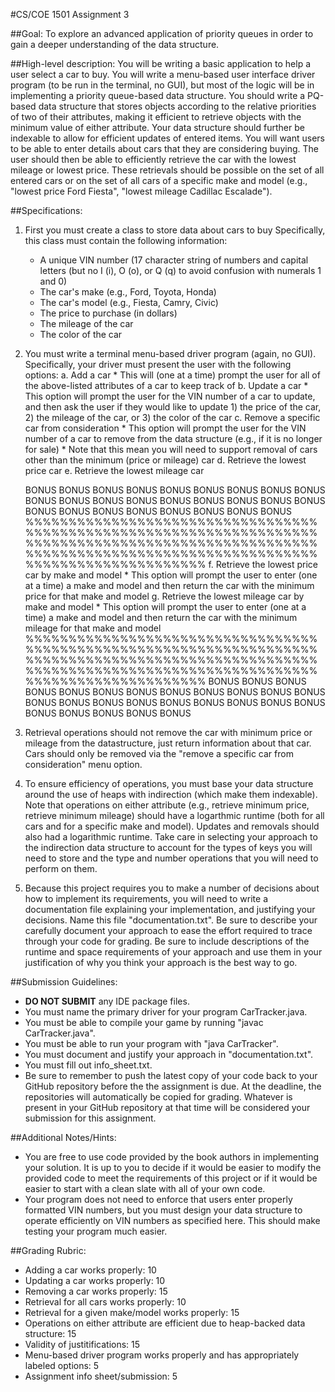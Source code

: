 #CS/COE 1501 Assignment 3

##Goal:
To explore an advanced application of priority queues in order to gain a deeper understanding of the data structure.

##High-level description:
You will be writing a basic application to help a user select a car to buy.
You will write a menu-based user interface driver program (to be run in the terminal, no GUI), but most of the logic will be in implementing a priority queue-based data structure.
You should write a PQ-based data structure that stores objects according to the relative priorities of two of their attributes, making it efficient to retrieve objects with the minimum value of either attribute.
Your data structure should further be indexable to allow for efficient updates of entered items.
You will want users to be able to enter details about cars that they are considering buying.
The user should then be able to efficiently retrieve the car with the lowest mileage or lowest price.
These retrievals should be possible on the set of all entered cars or on the set of all cars of a specific make and model (e.g., "lowest price Ford Fiesta", "lowest mileage Cadillac Escalade").

##Specifications:
1.  First you must create a class to store data about cars to buy
	Specifically, this class must contain the following information:
	*  A unique VIN number (17 character string of numbers and capital letters (but no I (i), O (o), or Q (q) to avoid confusion with numerals 1 and 0)
	*  The car's make (e.g., Ford, Toyota, Honda)
	*  The car's model (e.g., Fiesta, Camry, Civic)
	*  The price to purchase (in dollars)
	*  The mileage of the car
	*  The color of the car
2.  You must write a terminal menu-based driver program (again, no GUI).
	Specifically, your driver must present the user with the following options:
	a.  Add a car
		*  This will (one at a time) prompt the user for all of the above-listed attributes of a car to keep track of
	b.  Update a car
		*  This option will prompt the user for the VIN number of a car to update, and then ask the user if they would like to update 1) the price of the car, 2) the mileage of the car, or 3) the color of the car
	c.  Remove a specific car from consideration
		*  This option will prompt the user for the VIN number of a car to remove from the data structure (e.g., if it is no longer for sale)
		*  Note that this mean you will need to support removal of cars other than the minimum (price or mileage) car
	d.  Retrieve the lowest price car
	e.  Retrieve the lowest mileage car

	BONUS BONUS BONUS BONUS BONUS BONUS BONUS BONUS BONUS BONUS BONUS BONUS BONUS BONUS BONUS BONUS BONUS BONUS BONUS BONUS BONUS BONUS BONUS BONUS BONUS BONUS 
	%%%%%%%%%%%%%%%%%%%%%%%%%%%%%%%%%%%%%%%%%%%%%%%%%%%%%%%%%%%%%%%%%%%%%%%%%%%%%%%%%%%%%%%%%%%%%%%%%%%%%%%%%%%%%%%%%%%%%%%%%%%%%%%%%%%%%%%%%%%%%%%%%%%%%%%%%%%%%
	f.  Retrieve the lowest price car by make and model
		* This option will prompt the user to enter (one at a time) a make and model and then return the car with the minimum price for that make and model
	g.  Retrieve the lowest mileage car by make and model
		* This option will prompt the user to enter (one at a time) a make and model and then return the car with the minimum mileage for that make and model
	%%%%%%%%%%%%%%%%%%%%%%%%%%%%%%%%%%%%%%%%%%%%%%%%%%%%%%%%%%%%%%%%%%%%%%%%%%%%%%%%%%%%%%%%%%%%%%%%%%%%%%%%%%%%%%%%%%%%%%%%%%%%%%%%%%%%%%%%%%%%%%%%%%%%%%%%%%%%%
	BONUS BONUS BONUS BONUS BONUS BONUS BONUS BONUS BONUS BONUS BONUS BONUS BONUS BONUS BONUS BONUS BONUS BONUS BONUS BONUS BONUS BONUS BONUS BONUS BONUS BONUS 	
		
3.  Retrieval operations should not remove the car with minimum price or mileage from the datastructure, just return information about that car.
	Cars should only be removed via the "remove a specific car from consideration" menu option.
4.  To ensure efficiency of operations, you must base your data structure around the use of heaps with indirection (which make them indexable).
	Note that operations on either attribute (e.g., retrieve minimum price, retrieve minimum mileage) should have a logarthmic runtime (both for all cars and for a specific make and model).
	Updates and removals should also had a logarithmic runtime.
	Take care in selecting your approach to the indirection data structure to account for the types of keys you will need to store and the type and number operations that you will need to perform on them.
5.  Because this project requires you to make a number of decisions about how to implement its requirements, you will need to write a documentation file explaining your implementation, and justifying your decisions.
	Name this file "documentation.txt".
	Be sure to describe your carefully document your approach to ease the effort required to trace through your code for grading.
	Be sure to include descriptions of the runtime and space requirements of your approach and use them in your justification of why you think your approach is the best way to go.

##Submission Guidelines:
*  **DO NOT SUBMIT** any IDE package files.
*  You must name the primary driver for your program CarTracker.java.
*  You must be able to compile your game by running "javac CarTracker.java".
*  You must be able to run your program with "java CarTracker".
*  You must document and justify your approach in "documentation.txt".
*  You must fill out info_sheet.txt.
*  Be sure to remember to push the latest copy of your code back to your GitHub repository before the the assignment is due.  At the deadline, the repositories will automatically be copied for grading.  Whatever is present in your GitHub repository at that time will be considered your submission for this assignment.

##Additional Notes/Hints:
*  You are free to use code provided by the book authors in implementing your solution.  It is up to you to decide if it would be easier to modify the provided code to meet the requirements of this project or if it would be easier to start with a clean slate with all of your own code.
*  Your program does not need to enforce that users enter properly formatted VIN numbers, but you must design your data structure to operate efficiently on VIN numbers as specified here.  This should make testing your program much easier.

##Grading Rubric:
*  Adding a car works properly:  10
*  Updating a car works properly:  10
*  Removing a car works properly:  15
*  Retrieval for all cars works properly:  10
*  Retrieval for a given make/model works properly:  15
*  Operations on either attribute are efficient due to heap-backed data structure:  15
*  Validity of justitifications:  15
*  Menu-based driver program works properly and has appropriately labeled options:  5
*  Assignment info sheet/submission:  5
